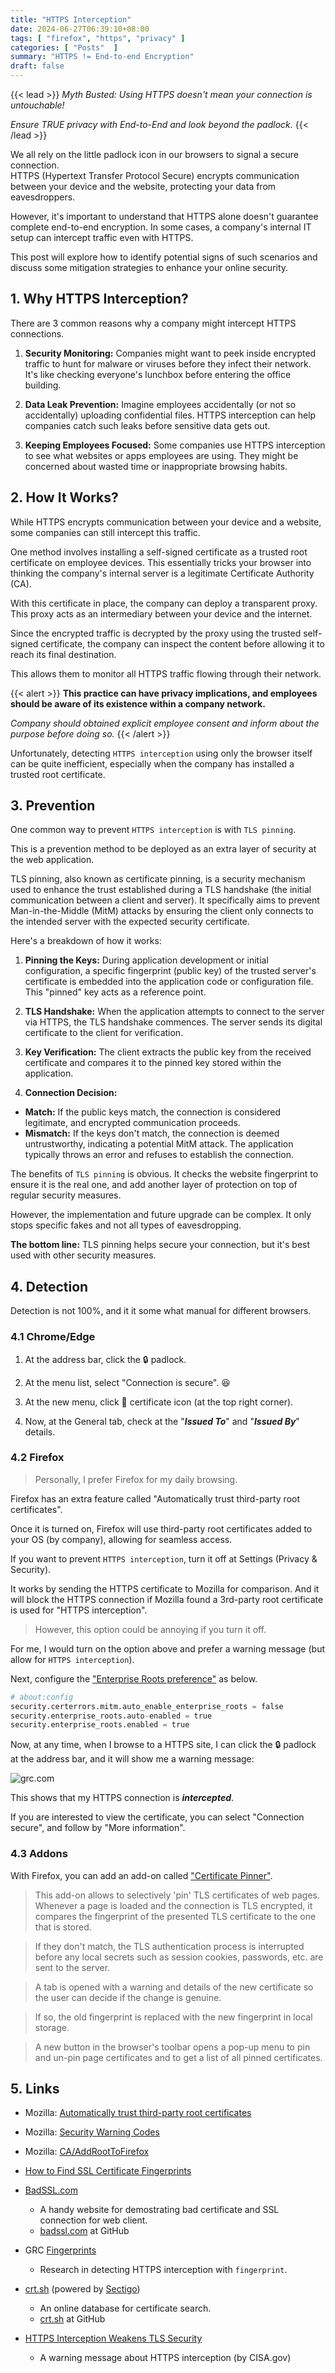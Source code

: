 ```yaml
---
title: "HTTPS Interception"
date: 2024-06-27T06:39:10+08:00
tags: [ "firefox", "https", "privacy" ]
categories: [ "Posts"  ]
summary: "HTTPS != End-to-end Encryption"
draft: false
---
```

{{< lead >}}
*Myth Busted: Using HTTPS doesn't mean your connection is untouchable!*

*Ensure TRUE privacy with End-to-End and look beyond the padlock.*
{{< /lead >}}

We all rely on the little padlock icon in our browsers to signal a secure connection.  
HTTPS (Hypertext Transfer Protocol Secure) encrypts communication between your device and the website, protecting your data from eavesdroppers. 

However, it's important to understand that HTTPS alone doesn't guarantee complete end-to-end encryption. 
In some cases, a company's internal IT setup can intercept traffic even with HTTPS. 

This post will explore how to identify potential signs of such scenarios and discuss some mitigation strategies to enhance your online security.

## 1. Why HTTPS Interception?

There are 3 common reasons why a company might intercept HTTPS connections.

 1. **Security Monitoring:** Companies might want to peek inside encrypted traffic to hunt for malware or viruses before they infect their network.
 It's like checking everyone's lunchbox before entering the office building.

 1. **Data Leak Prevention:** Imagine employees accidentally (or not so accidentally) uploading confidential files. HTTPS interception can help companies catch such leaks before sensitive data gets out.

 1. **Keeping Employees Focused:** Some companies use HTTPS interception to see what websites or apps employees are using. They might be concerned about wasted time or inappropriate browsing habits.

## 2. How It Works?

While HTTPS encrypts communication between your device and a website, some companies can still intercept this traffic. 

One method involves installing a self-signed certificate as a trusted root certificate on employee devices. 
This essentially tricks your browser into thinking the company's internal server is a legitimate Certificate Authority (CA). 

With this certificate in place, the company can deploy a transparent proxy. 
This proxy acts as an intermediary between your device and the internet. 

Since the encrypted traffic is decrypted by the proxy using the trusted self-signed certificate, the company can inspect the content before allowing it to reach its final destination. 

This allows them to monitor all HTTPS traffic flowing through their network.

{{< alert >}}
**This practice can have privacy implications, and employees should be aware of its existence within a company network.**

*Company should obtained explicit employee consent and inform about the purpose before doing so.*
{{< /alert >}}

Unfortunately, detecting `HTTPS interception` using only the browser itself can be quite inefficient, especially when the company has installed a trusted root certificate.

## 3. Prevention

One common way to prevent `HTTPS interception` is with `TLS pinning`.

This is a prevention method to be deployed as an extra layer of security at the web application.

TLS pinning, also known as certificate pinning, is a security mechanism used to enhance the trust established during a TLS handshake (the initial communication between a client and server). 
It specifically aims to prevent Man-in-the-Middle (MitM) attacks by ensuring the client only connects to the intended server with the expected security certificate.

Here's a breakdown of how it works:

 1. **Pinning the Keys:** During application development or initial configuration, a specific fingerprint (public key) of the trusted server's certificate is embedded into the application code or configuration file. This "pinned" key acts as a reference point.
 
 2. **TLS Handshake:** When the application attempts to connect to the server via HTTPS, the TLS handshake commences. The server sends its digital certificate to the client for verification.

 3. **Key Verification:** The client extracts the public key from the received certificate and compares it to the pinned key stored within the application.

 4. **Connection Decision:** 
   - **Match:** If the public keys match, the connection is considered legitimate, and encrypted communication proceeds.
   - **Mismatch:** If the keys don't match, the connection is deemed untrustworthy, indicating a potential MitM attack. The application typically throws an error and refuses to establish the connection.

The benefits of `TLS pinning` is obvious.
It checks the website fingerprint to ensure it is the real one, and add another layer of protection on top of regular security measures.

However, the implementation and future upgrade can be complex. 
It only stops specific fakes and not all types of eavesdropping.

**The bottom line:** TLS pinning helps secure your connection, but it's best used with other security measures.

## 4. Detection

Detection is not 100%, and it it some what manual for different browsers.

### 4.1 Chrome/Edge

 1. At the address bar, click the 🔒 padlock. 

 1. At the menu list, select "Connection is secure". 😆  

 1. At the new menu, click 🏅 certificate icon (at the top right corner).

 1. Now, at the General tab, check at the "***Issued To***" and "***Issued By***" details.


### 4.2 Firefox

> Personally, I prefer Firefox for my daily browsing. 

Firefox has an extra feature called "Automatically trust third-party root certificates". 

Once it is turned on, Firefox will use third-party root certificates added to your OS (by company), allowing for seamless access. 

If you want to prevent `HTTPS interception`, turn it off at Settings (Privacy & Security).

It works by sending the HTTPS certificate to Mozilla for comparison. 
And it will block the HTTPS connection if Mozilla found a 3rd-party root certificate is used for "HTTPS interception". 

> However, this option could be annoying if you turn it off. 

For me, I would turn on the option above and prefer a warning message (but allow for `HTTPS interception`).

Next, configure the ["Enterprise Roots preference"](https://support.mozilla.org/en-US/kb/how-disable-enterprise-roots-preference) as below.

```python
# about:config
security.certerrors.mitm.auto_enable_enterprise_roots = false
security.enterprise_roots.auto-enabled = true
security.enterprise_roots.enabled = true
```

Now, at any time, when I browse to a HTTPS site, I can click the 🔒 padlock at the address bar, and it will show me a warning message:

![grc.com](/posts/https_interception/grc.com.png)

This shows that my HTTPS connection is ***intercepted***. 

If you are interested to view the certificate, you can select "Connection secure", and follow by "More information". 

### 4.3 Addons

With Firefox, you can add an add-on called ["Certificate Pinner"](https://addons.mozilla.org/en-US/firefox/addon/certificate-pinner/).

> This add-on allows to selectively 'pin' TLS certificates of web pages. 
> Whenever a page is loaded and the connection is TLS encrypted, it compares the fingerprint of the presented TLS certificate to the one that is stored. 

> If they don't match, the TLS authentication process is interrupted before any local secrets such as session cookies, passwords, etc. are sent to the server. 

> A tab is opened with a warning and details of the new certificate so the user can decide if the change is genuine. 

> If so, the old fingerprint is replaced with the new fingerprint in local storage. 

> A new button in the browser's toolbar opens a pop-up menu to pin and un-pin page certificates and to get a list of all pinned certificates.


## 5. Links

 - Mozilla: [Automatically trust third-party root certificates](https://support.mozilla.org/en-US/kb/automatically-trust-third-party-certificates)
 - Mozilla: [Security Warning Codes](https://support.mozilla.org/en-US/kb/what-does-your-connection-is-not-secure-mean) 
 - Mozilla: [CA/AddRootToFirefox](https://wiki.mozilla.org/CA/AddRootToFirefox)
 - [How to Find SSL Certificate Fingerprints](https://www.a2hosting.com/kb/security/ssl/a2-hostings-ssl-certificate-fingerprints/)

 - [BadSSL.com](https://badssl.com/)
   - A handy website for demostrating bad certificate and SSL connection for web client.
   - [badssl.com](https://github.com/chromium/badssl.com) at GitHub

 - GRC [Fingerprints](https://www.grc.com/fingerprints.htm)
   - Research in detecting HTTPS interception with `fingerprint`.

 - [crt.sh](https://crt.sh/) (powered by [Sectigo](https://sectigo.com/))
   - An online database for certificate search. 
   - [crt.sh](https://github.com/crtsh) at GitHub

 - [HTTPS Interception Weakens TLS Security](https://www.cisa.gov/news-events/alerts/2017/03/16/https-interception-weakens-tls-security)
   - A warning message about HTTPS interception (by CISA.gov)

